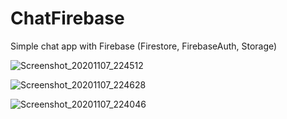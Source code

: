 # ChatFirebase
Simple chat app with Firebase (Firestore, FirebaseAuth, Storage)


![Screenshot_20201107_224512](https://user-images.githubusercontent.com/63956057/98447205-257bc980-214d-11eb-9f63-139a051bcc8f.png)

![Screenshot_20201107_224628](https://user-images.githubusercontent.com/63956057/98447215-3a585d00-214d-11eb-8e33-105de54f3042.png)

![Screenshot_20201107_224046](https://user-images.githubusercontent.com/63956057/98447221-447a5b80-214d-11eb-9de8-44a52cf8de3d.png)


